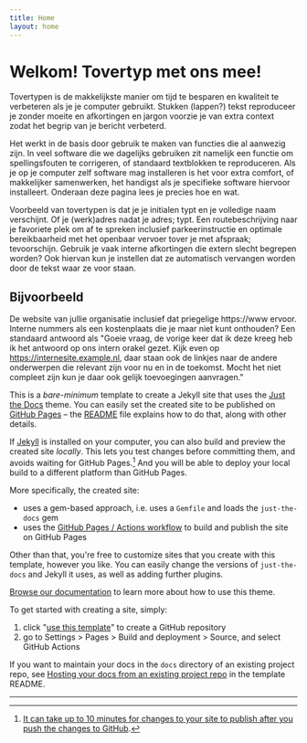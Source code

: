 ```yaml
---
title: Home
layout: home
---
```


# Welkom! Tovertyp met ons mee!

Tovertypen is de makkelijkste manier om tijd te besparen en kwaliteit te verbeteren als je je computer gebruikt. Stukken (lappen?) tekst reproduceer je zonder moeite en afkortingen en jargon voorzie je van extra context zodat het begrip van je bericht verbeterd.

Het werkt in de basis door gebruik te maken van functies die al aanwezig zijn. In veel software die we dagelijks gebruiken zit namelijk een functie om spellingsfouten te corrigeren, of standaard textblokken te reproduceren. Als je op je computer zelf software mag installeren is het voor extra comfort, of makkelijker samenwerken, het handigst als je specifieke software hiervoor installeert. Onderaan deze pagina lees je precies hoe en wat.

Voorbeeld van tovertypen is dat je je initialen typt en je volledige naam verschijnt. Of je (werk)adres nadat je adres; typt. Een routebeschrijving naar je favoriete plek om af te spreken inclusief parkeerinstructie en optimale bereikbaarheid met het openbaar vervoer tover je met afspraak; tevoorschijn. Gebruik je vaak interne afkortingen die extern slecht begrepen worden? Ook hiervan kun je instellen dat ze automatisch vervangen worden door de tekst waar ze voor staan.

## Bijvoorbeeld

De website van jullie organisatie inclusief dat priegelige https://www ervoor. Interne nummers als een kostenplaats die je maar niet kunt onthouden? Een standaard antwoord als "Goeie vraag, de vorige keer dat ik deze kreeg heb ik het antwoord op ons intern orakel gezet. Kijk even op https://internesite.example.nl, daar staan ook de linkjes naar de andere onderwerpen die relevant zijn voor nu en in de toekomst. Mocht het niet compleet zijn kun je daar ook gelijk toevoegingen aanvragen."



This is a *bare-minimum* template to create a Jekyll site that uses the [Just the Docs] theme. You can easily set the created site to be published on [GitHub Pages] – the [README] file explains how to do that, along with other details.

If [Jekyll] is installed on your computer, you can also build and preview the created site *locally*. This lets you test changes before committing them, and avoids waiting for GitHub Pages.[^1] And you will be able to deploy your local build to a different platform than GitHub Pages.

More specifically, the created site:

- uses a gem-based approach, i.e. uses a `Gemfile` and loads the `just-the-docs` gem
- uses the [GitHub Pages / Actions workflow] to build and publish the site on GitHub Pages

Other than that, you're free to customize sites that you create with this template, however you like. You can easily change the versions of `just-the-docs` and Jekyll it uses, as well as adding further plugins.

[Browse our documentation][Just the Docs] to learn more about how to use this theme.

To get started with creating a site, simply:

1. click "[use this template]" to create a GitHub repository
2. go to Settings > Pages > Build and deployment > Source, and select GitHub Actions

If you want to maintain your docs in the `docs` directory of an existing project repo, see [Hosting your docs from an existing project repo](https://github.com/just-the-docs/just-the-docs-template/blob/main/README.md#hosting-your-docs-from-an-existing-project-repo) in the template README.

----

[^1]: [It can take up to 10 minutes for changes to your site to publish after you push the changes to GitHub](https://docs.github.com/en/pages/setting-up-a-github-pages-site-with-jekyll/creating-a-github-pages-site-with-jekyll#creating-your-site).

[Just the Docs]: https://just-the-docs.github.io/just-the-docs/
[GitHub Pages]: https://docs.github.com/en/pages
[README]: https://github.com/just-the-docs/just-the-docs-template/blob/main/README.md
[Jekyll]: https://jekyllrb.com
[GitHub Pages / Actions workflow]: https://github.blog/changelog/2022-07-27-github-pages-custom-github-actions-workflows-beta/
[use this template]: https://github.com/just-the-docs/just-the-docs-template/generate
